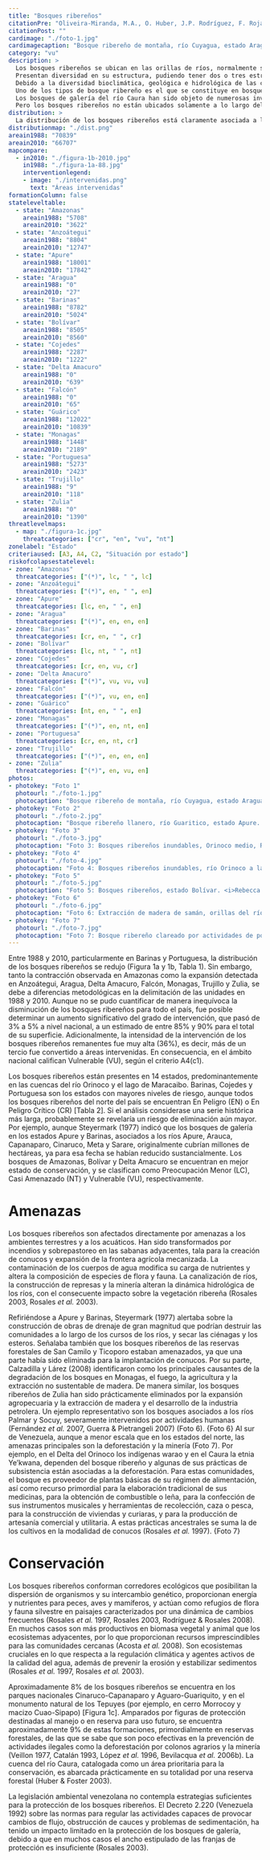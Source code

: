 ```yaml
---
title: "Bosques ribereños"
citationPre: "Oliveira-Miranda, M.A., O. Huber, J.P. Rodríguez, F. Rojas-Suárez, R. De Oliveira-Miranda, S. Zambrano-Martínez & G. Giraldo-Hernández, (eds) (2010). Bosques ribereños. Pp: 164-170. En: J.P. Rodríguez, F. Rojas- Suárez & D. Giraldo Hernández (eds.)."
citationPost: ""
cardimage: "./foto-1.jpg"
cardimagecaption: "Bosque ribereño de montaña, río Cuyagua, estado Aragua. <i>César Molina</i>"
category: "vu"
description: >
  Los bosques ribereños se ubican en las orillas de ríos, normalmente sobre bancos y albardones fluviales. Están asociados a climas macrotérmicos (>24 °C), con un régimen de precipitación que puede ser húmedo (ombrófilos), estacional (tropófilos) o incluso seco (xerófilo). Factor determinante de la presencia de un bosque ribereño es una mayor humedad del suelo, regulada por la dinámica del cuerpo de agua que drena los terrenos adyacentes. En algunos casos, generalmente debido a variaciones bioclimáticas, este tipo de bosque traza mosaicos con formaciones de sabanas, como ocurre a lo largo de los ríos Caura, Cuchivero y Suapure (Rosales 2003).<br><br>
  Presentan diversidad en su estructura, pudiendo tener dos o tres estratos y un dosel que varía entre 3 y 40 m de altura (Huber & Alarcón 1988, Huber 1995c, Rosales <i>et al.</i> 1997, Rosales <i>et al.</i> 2003, CVG-EDELCA 2004, Fernández <i>et al.</i> 2007). Con frecuencia están sometidos a regímenes de inundación, en cuyo caso suelen ser de menor heterogeneidad florística y menor altura de dosel que los no inundables (Salamanca 1983, Huber & Alarcón 1988, Huber & Riina 1997). Por ejemplo, al sur de Venezuela los bosques ribereños sometidos a inundación alcanzan de 15 a 20 m, mientras que los no inundables tienen desde 20 hasta 25 m de altura y árboles emergentes de 30 a 40 m. En el caso de bosques ribereños inundables, el sotobosque es ralo o relativamente poco denso (Rosales <i>et al.</i> 1997).<br><br>
  Debido a la diversidad bioclimática, geológica e hidrológica de las cuencas hidrográficas de Venezuela, los bosques ribereños ubicados en diferentes regiones pueden ser muy distintos entre sí. Se puede encontrar desde bosques ribereños que pierden todas las hojas en la época seca (caducifolios) hasta aquéllos que permanecen con follaje durante todo el año (siempreverdes), y que además ocupan una gran variedad de altitudes (Huber & Alarcón 1988, Rosales 2003).<br><br>
  Uno de los tipos de bosque ribereño es el que se constituye en bosques de galería (Rosales 2003). Presentan un sólo estrato de árboles siempreverdes y crecen a orillas de los cursos de agua, tanto en zonas de vegetación baja (sabanas) como dentro de las masas boscosas (MARNR 1982). Sin embargo, algunos autores reservan el término “bosque de galería” a los bosques ribereños que se encuentran en un paisaje de sabana, rodeados por vegetación de menor porte (Rosales 2003).<br><br>
  Los bosques de galería del río Caura han sido objeto de numerosas investigaciones, donde se demuestra que la distribución de sus especies características (provenientes principalmente de las familias Fabaceae, Caesalpiniaceae, Leguminosae, Euphorbiaceae, Mimosaceae, Rubiaceae, Sapotaceae, Arecaceae, Burseraceae, Moraceae y Chrysobalanaceae), guarda estrecha relación con el gradiente de humedad del suelo y el nivel de inundación estacional (Briceño <i>et al.</i> 1997, Rosales <i>et al.</i> 1997). También comparten especies con otras formaciones boscosas contiguas y con bosques ribereños en otras regiones del país. Por ejemplo, algunas especies de las familias Fabaceae, Mimosaceae y Caesalpiniaceae, también están presentes en bosques ribereños del norte de Venezuela, donde además hay numerosas plantas de otras familias como Bignoniaceae y Sapindaceae (Guerra & Pietrangeli 2007, Calzadilla & Lárez 2008).<br><br>
  Pero los bosques ribereños no están ubicados solamente a lo largo del curso de grandes ríos como el Caura. Hay pequeñas zonas con estas formaciones en las sabanas de Caracas y el Litoral Central (Foto 1), en las llanuras bajas del alto Orinoco y en las altiplanicies tepuyanas. También existen en zonas intermedias, como la depresión del lago de Maracaibo, la depresión de Unare o la parte superior del delta del Orinoco, donde son un elemento prominente del paisaje (Rosales 2003). No obstante, las zonas más importantes y más conocidas por la presencia de bosques ribereños son los llanos (Foto 2), la Gran Sabana y otras áreas del Escudo Guayanés (Foto 3, Foto 4, Foto 5) (Rosales 2003).
distribution: >
  La distribución de los bosques ribereños está claramente asociada a la red hidrográfica nacional. De acuerdo al análisis de imágenes de satélite, su superficie en 2010 era aproximadamente de 66.707 km<sup>2</sup>, equivalente a 7% del territorio continental de Venezuela (Figura 1, Tabla 1). En la subregión de los Llanos (B2) los bosques ribereños resultan más conspicuos. La vegetación que los rodea, más seca y de menor porte, proporciona un mayor contraste en las imágenes de satélite. Extensiones importantes de esta formación se encuentran también al sur del país (Figura 1, Tabla 1).
distributionmap: "./dist.png"
areain1988: "70839"
areain2010: "66707"
mapcompare:
  - in2010: "./figura-1b-2010.jpg"
    in1988: "./figura-1a-88.jpg"
    interventionlegend:
    - image: "./intervenidas.png"
      text: "Áreas intervenidas"
formationColumn: false
stateleveltable:
  - state: "Amazonas"
    areain1988: "5708"
    areain2010: "3622"
  - state: "Anzoátegui"
    areain1988: "8804"
    areain2010: "12747"
  - state: "Apure"
    areain1988: "18001"
    areain2010: "17842"
  - state: "Aragua"
    areain1988: "0"
    areain2010: "27"
  - state: "Barinas"
    areain1988: "8782"
    areain2010: "5024"
  - state: "Bolívar"
    areain1988: "8505"
    areain2010: "8560"
  - state: "Cojedes"
    areain1988: "2287"
    areain2010: "1222"
  - state: "Delta Amacuro"
    areain1988: "0"
    areain2010: "639"
  - state: "Falcón"
    areain1988: "0"
    areain2010: "65"
  - state: "Guárico"
    areain1988: "12022"
    areain2010: "10839"
  - state: "Monagas"
    areain1988: "1448"
    areain2010: "2189"
  - state: "Portuguesa"
    areain1988: "5273"
    areain2010: "2423"
  - state: "Trujillo"
    areain1988: "9"
    areain2010: "118"
  - state: "Zulia"
    areain1988: "0"
    areain2010: "1390"
threatlevelmaps:
  - map: "./figura-1c.jpg"
    threatcategories: ["cr", "en", "vu", "nt"]
zonelabel: "Estado"
criteriaused: [A3, A4, C2, "Situación por estado"]
riskofcolapsestatelevel:
- zone: "Amazonas"
  threatcategories: ["(*)", lc, " ", lc]
- zone: "Anzoátegui"
  threatcategories: ["(*)", en, " ", en]
- zone: "Apure"
  threatcategories: [lc, en, " ", en]
- zone: "Aragua"
  threatcategories: ["(*)", en, en, en]
- zone: "Barinas"
  threatcategories: [cr, en, " ", cr]
- zone: "Bolívar"
  threatcategories: [lc, nt, " ", nt]
- zone: "Cojedes"
  threatcategories: [cr, en, vu, cr]
- zone: "Delta Amacuro"
  threatcategories: ["(*)", vu, vu, vu]
- zone: "Falcón"
  threatcategories: ["(*)", vu, en, en]
- zone: "Guárico"
  threatcategories: [nt, en, " ", en]
- zone: "Monagas"
  threatcategories: ["(*)", en, nt, en]
- zone: "Portuguesa"
  threatcategories: [cr, en, nt, cr]
- zone: "Trujillo"
  threatcategories: ["(*)", en, en, en]
- zone: "Zulia"
  threatcategories: ["(*)", en, vu, en]
photos:
- photokey: "Foto 1"
  photourl: "./foto-1.jpg"
  photocaption: "Bosque ribereño de montaña, río Cuyagua, estado Aragua. <i>César Molina</i>"
- photokey: "Foto 2"
  photourl: "./foto-2.jpg"
  photocaption: "Bosque ribereño llanero, río Guaritico, estado Apure. <i>César Molina</i>"
- photokey: "Foto 3"
  photourl: "./foto-3.jpg"
  photocaption: "Foto 3: Bosques ribereños inundables, Orinoco medio, Reserva de Fauna Silvestre Tortuga Arrau. <i>César Molina</i>"
- photokey: "Foto 4"
  photourl: "./foto-4.jpg"
  photocaption: "Foto 4: Bosques ribereños inundables, río Orinoco a la altura de Puerto Ayacucho, Monumento Natural Piedra de La Tortuga, estado Amazonas. <i>César Molina</i>"
- photokey: "Foto 5"
  photourl: "./foto-5.jpg"
  photocaption: "Foto 5: Bosques ribereños, estado Bolívar. <i>Rebecca Miller</i>"
- photokey: "Foto 6"
  photourl: "./foto-6.jpg"
  photocaption: "Foto 6: Extracción de madera de samán, orillas del río Palmar, estado Zulia. <i>Giuseppe Colonnello</i>"
- photokey: "Foto 7"
  photourl: "./foto-7.jpg"
  photocaption: "Foto 7: Bosque ribereño clareado por actividades de pobladores locales, sur del Orinoco. <i>Rebecca Miller</i>"
---
```

Entre 1988 y 2010, particularmente en Barinas y Portuguesa, la distribución de los bosques ribereños se redujo (Figura 1a y 1b, Tabla 1). Sin embargo, tanto la contracción observada en Amazonas como la expansión detectada en Anzoátegui, Aragua, Delta Amacuro, Falcón, Monagas, Trujillo y Zulia, se debe a diferencias metodológicas en la delimitación de las unidades en 1988 y 2010. Aunque no se pudo cuantificar de manera inequívoca la disminución de los bosques ribereños para todo el país, fue posible determinar un aumento significativo del grado de intervención, que pasó de 3% a 5% a nivel nacional, a un estimado de entre 85% y 90% para el total de su superficie. Adicionalmente, la intensidad de la intervención de los bosques ribereños remanentes fue muy alta (36%), es decir, más de un tercio fue convertido a áreas intervenidas. En consecuencia, en el ámbito nacional califican Vulnerable (VU), según el criterio A4(c1).

Los bosques ribereños están presentes en 14 estados, predominantemente en las cuencas del río Orinoco y el lago de Maracaibo. Barinas, Cojedes y Portuguesa son los estados con mayores niveles de riesgo, aunque todos los bosques ribereños del norte del país se encuentran En Peligro (EN) o En Peligro Crítico (CR) [Tabla 2]. Si el análisis considerase una serie histórica más larga, probablemente se revelaría un riesgo de eliminación aún mayor. Por ejemplo, aunque Steyermark (1977) indicó que los bosques de galería en los estados Apure y Barinas, asociados a los ríos Apure, Arauca, Capanaparo, Cinaruco, Meta y Sarare, originalmente cubrían millones de hectáreas, ya para esa fecha se habían reducido sustancialmente. Los bosques de Amazonas, Bolívar y Delta Amacuro se encuentran en mejor estado de conservación, y se clasifican como Preocupación Menor (LC), Casi Amenazado (NT) y Vulnerable (VU), respectivamente.

# Amenazas

Los bosques ribereños son afectados directamente por amenazas a los ambientes terrestres y a los acuáticos. Han sido transformados por incendios y sobrepastoreo en las sabanas adyacentes, tala para la creación de conucos y expansión de la frontera agrícola mecanizada. La contaminación de los cuerpos de agua modifica su carga de nutrientes y altera la composición de especies de flora y fauna. La canalización de ríos, la construcción de represas y la minería alteran la dinámica hidrológica de los ríos, con el consecuente impacto sobre la vegetación ribereña (Rosales 2003, Rosales *et al.* 2003).

Refiriéndose a Apure y Barinas, Steyermark (1977) alertaba sobre la construcción de obras de drenaje de gran magnitud que podrían destruir las comunidades a lo largo de los cursos de los ríos, y secar las ciénagas y los esteros. Señalaba también que los bosques ribereños de las reservas forestales de San Camilo y Ticoporo estaban amenazados, ya que una parte había sido eliminada para la implantación de conucos. Por su parte, Calzadilla y Lárez (2008) identificaron como los principales causantes de la degradación de los bosques en Monagas, el fuego, la agricultura y la extracción no sustentable de madera. De manera similar, los bosques ribereños de Zulia han sido prácticamente eliminados por la expansión agropecuaria y la extracción de madera y el desarrollo de la industria petrolera. Un ejemplo representativo son los bosques asociados a los ríos Palmar y Socuy, severamente intervenidos por actividades humanas (Fernández *et al.* 2007, Guerra & Pietrangeli 2007) (Foto 6).
{Foto 6}
Al sur de Venezuela, aunque a menor escala que en los estados del norte, las amenazas principales son la deforestación y la minería (Foto 7). Por ejemplo, en el Delta del Orinoco los indígenas warao y en el Caura la etnia Ye’kwana, dependen del bosque ribereño y algunas de sus prácticas de subsistencia están asociadas a la deforestación. Para estas comunidades, el bosque es proveedor de plantas básicas de su régimen de alimentación, así como recurso primordial para la elaboración tradicional de sus medicinas, para la obtención de combustible o leña, para la confección de sus instrumentos musicales y herramientas de recolección, caza o pesca, para la construcción de viviendas y curiaras, y para la producción de artesanía comercial y utilitaria. A estas prácticas ancestrales se suma la de los cultivos en la modalidad de conucos (Rosales *et al.* 1997).
{Foto 7}

# Conservación

Los bosques ribereños conforman corredores ecológicos que posibilitan la dispersión de organismos y su intercambio genético, proporcionan energía y nutrientes para peces, aves y mamíferos, y actúan como refugios de flora y fauna silvestre en paisajes caracterizados por una dinámica de cambios frecuentes (Rosales *et al.* 1997, Rosales 2003, Rodríguez & Rosales 2008). En muchos casos son más productivos en biomasa vegetal y animal que los ecosistemas adyacentes, por lo que proporcionan recursos imprescindibles para las comunidades cercanas (Acosta *et al.* 2008). Son ecosistemas cruciales en lo que respecta a la regulación climática y agentes activos de la calidad del agua, además de prevenir la erosión y estabilizar sedimentos (Rosales *et al.* 1997, Rosales *et al.* 2003).

Aproximadamente 8% de los bosques ribereños se encuentra en los parques nacionales Cinaruco-Capanaparo y Aguaro-Guariquito, y en el monumento natural de los Tepuyes (por ejemplo, en cerro Morrocoy y macizo Cuao-Sipapo) [Figura 1c]. Amparados por figuras de protección destinadas al manejo o en reserva para uso futuro, se encuentra aproximadamente 9% de estas formaciones, primordialmente en reservas forestales, de las que se sabe que son poco efectivas en la prevención de actividades ilegales como la deforestación por colonos agrarios y la minería (Veillon 1977, Catalán 1993, López *et al.* 1996, Bevilacqua *et al.* 2006b). La cuenca del río Caura, catalogada como un área prioritaria para la conservación, es abarcada prácticamente en su totalidad por una reserva forestal (Huber & Foster 2003).

La legislación ambiental venezolana no contempla estrategias suficientes para la protección de los bosques ribereños. El Decreto 2.220 (Venezuela 1992) sobre las normas para regular las actividades capaces de provocar cambios de flujo, obstrucción de cauces y problemas de sedimentación, ha tenido un impacto limitado en la protección de los bosques de galería, debido a que en muchos casos el ancho estipulado de las franjas de protección es insuficiente (Rosales 2003).
